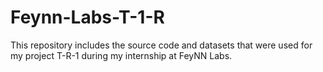 # Feynn-Labs-T-1-R
This repository includes the source code and datasets that were used for my project T-R-1 during my internship at FeyNN Labs. 
